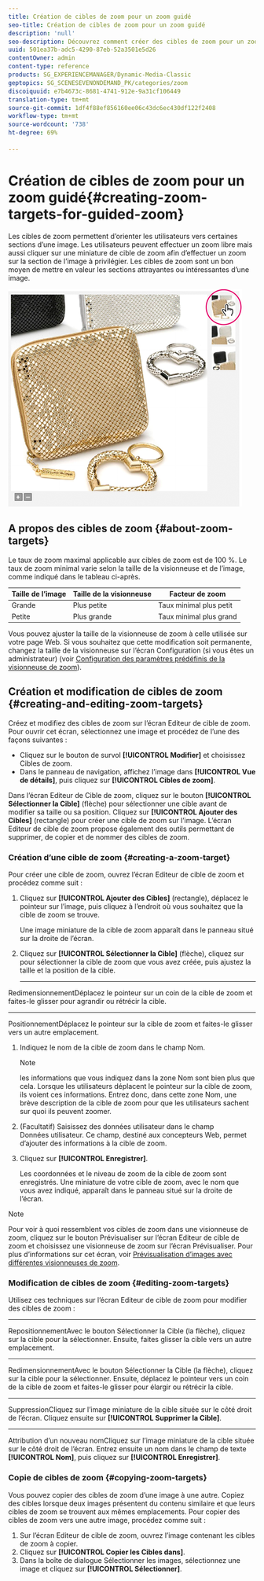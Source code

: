 ```yaml
---
title: Création de cibles de zoom pour un zoom guidé
seo-title: Création de cibles de zoom pour un zoom guidé
description: 'null'
seo-description: Découvrez comment créer des cibles de zoom pour un zoom guidé.
uuid: 501ea37b-adc5-4290-87eb-52a3501e5d26
contentOwner: admin
content-type: reference
products: SG_EXPERIENCEMANAGER/Dynamic-Media-Classic
geptopics: SG_SCENESEVENONDEMAND_PK/categories/zoom
discoiquuid: e7b4673c-8681-4741-912e-9a31cf106449
translation-type: tm+mt
source-git-commit: 1df4f88ef856160ee06c43dc6ec430df122f2408
workflow-type: tm+mt
source-wordcount: '738'
ht-degree: 69%

---
```



# Création de cibles de zoom pour un zoom guidé{#creating-zoom-targets-for-guided-zoom}

Les cibles de zoom permettent d’orienter les utilisateurs vers certaines sections d’une image. Les utilisateurs peuvent effectuer un zoom libre mais aussi cliquer sur une miniature de cible de zoom afin d’effectuer un zoom sur la section de l’image à privilégier. Les cibles de zoom sont un bon moyen de mettre en valeur les sections attrayantes ou intéressantes d’une image.

![Création de cibles de zoom pour un zoom guidé](/help/assets/zo_guided_zoom.png)

## A propos des cibles de zoom {#about-zoom-targets}

Le taux de zoom maximal applicable aux cibles de zoom est de 100 %. Le taux de zoom minimal varie selon la taille de la visionneuse et de l’image, comme indiqué dans le tableau ci-après.

| Taille de l’image | Taille de la visionneuse | Facteur de zoom |
|--- |--- |--- |
| Grande | Plus petite | Taux minimal plus petit |
| Petite | Plus grande | Taux minimal plus grand |

Vous pouvez ajuster la taille de la visionneuse de zoom à celle utilisée sur votre page Web. Si vous souhaitez que cette modification soit permanente, changez la taille de la visionneuse sur l’écran Configuration (si vous êtes un administrateur) (voir [Configuration des paramètres prédéfinis de la visionneuse de zoom](setting-zoom-viewer-presets.md#setting_up_zoom_viewer_presets)).

## Création et modification de cibles de zoom  {#creating-and-editing-zoom-targets}

Créez et modifiez des cibles de zoom sur l’écran Editeur de cible de zoom. Pour ouvrir cet écran, sélectionnez une image et procédez de l’une des façons suivantes :

* Cliquez sur le bouton de survol **[!UICONTROL Modifier]** et choisissez Cibles de zoom.
* Dans le panneau de navigation, affichez l’image dans **[!UICONTROL Vue de détails]**, puis cliquez sur **[!UICONTROL Cibles de zoom]**.

Dans l’écran Editeur de Cible de zoom, cliquez sur le bouton **[!UICONTROL Sélectionner la Cible]** (flèche) pour sélectionner une cible avant de modifier sa taille ou sa position. Cliquez sur **[!UICONTROL Ajouter des Cibles]** (rectangle) pour créer une cible de zoom sur l’image. L’écran Editeur de cible de zoom propose également des outils permettant de supprimer, de copier et de nommer des cibles de zoom.

### Création d’une cible de zoom  {#creating-a-zoom-target}

Pour créer une cible de zoom, ouvrez l’écran Editeur de cible de zoom et procédez comme suit :

1. Cliquez sur **[!UICONTROL Ajouter des Cibles]** (rectangle), déplacez le pointeur sur l’image, puis cliquez à l’endroit où vous souhaitez que la cible de zoom se trouve.

   Une image miniature de la cible de zoom apparaît dans le panneau situé sur la droite de l’écran.

1. Cliquez sur **[!UICONTROL Sélectionner la Cible]** (flèche), cliquez sur pour sélectionner la cible de zoom que vous avez créée, puis ajustez la taille et la position de la cible.

   * ****
RedimensionnementDéplacez le pointeur sur un coin de la cible de zoom et faites-le glisser pour agrandir ou rétrécir la cible.

   * ****
PositionnementDéplacez le pointeur sur la cible de zoom et faites-le glisser vers un autre emplacement.

1. Indiquez le nom de la cible de zoom dans le champ Nom. 

   >[!NOTE]
   >
   >les informations que vous indiquez dans la zone Nom sont bien plus que cela. Lorsque les utilisateurs déplacent le pointeur sur la cible de zoom, ils voient ces informations. Entrez donc, dans cette zone Nom, une brève description de la cible de zoom pour que les utilisateurs sachent sur quoi ils peuvent zoomer.

1. (Facultatif) Saisissez des données utilisateur dans le champ Données utilisateur. Ce champ, destiné aux concepteurs Web, permet d’ajouter des informations à la cible de zoom.
1. Cliquez sur **[!UICONTROL Enregistrer]**.

   Les coordonnées et le niveau de zoom de la cible de zoom sont enregistrés. Une miniature de votre cible de zoom, avec le nom que vous avez indiqué, apparaît dans le panneau situé sur la droite de l’écran.

>[!NOTE]
>
>Pour voir à quoi ressemblent vos cibles de zoom dans une visionneuse de zoom, cliquez sur le bouton Prévisualiser sur l’écran Editeur de cible de zoom et choisissez une visionneuse de zoom sur l’écran Prévisualiser. Pour plus d’informations sur cet écran, voir [Prévisualisation d’images avec différentes visionneuses de zoom](previewing-image-assets-different-zoom.md#previewing_image_assets_with_different_zoom_viewers).

### Modification de cibles de zoom  {#editing-zoom-targets}

Utilisez ces techniques sur l’écran Editeur de cible de zoom pour modifier des cibles de zoom :

* ****
RepositionnementAvec le bouton Sélectionner la Cible (la flèche), cliquez sur la cible pour la sélectionner. Ensuite, faites glisser la cible vers un autre emplacement.

* ****
RedimensionnementAvec le bouton Sélectionner la Cible (la flèche), cliquez sur la cible pour la sélectionner. Ensuite, déplacez le pointeur vers un coin de la cible de zoom et faites-le glisser pour élargir ou rétrécir la cible.

* ****
SuppressionCliquez sur l’image miniature de la cible située sur le côté droit de l’écran. Cliquez ensuite sur **[!UICONTROL Supprimer la Cible]**.

* ****
Attribution d’un nouveau nomCliquez sur l’image miniature de la cible située sur le côté droit de l’écran. Entrez ensuite un nom dans le champ de texte **[!UICONTROL Nom]**, puis cliquez sur **[!UICONTROL Enregistrer]**.

### Copie de cibles de zoom {#copying-zoom-targets}

Vous pouvez copier des cibles de zoom d’une image à une autre. Copiez des cibles lorsque deux images présentent du contenu similaire et que leurs cibles de zoom se trouvent aux mêmes emplacements. Pour copier des cibles de zoom vers une autre image, procédez comme suit :

1. Sur l’écran Editeur de cible de zoom, ouvrez l’image contenant les cibles de zoom à copier.
1. Cliquez sur **[!UICONTROL Copier les Cibles dans]**.
1. Dans la boîte de dialogue Sélectionner les images, sélectionnez une image et cliquez sur **[!UICONTROL Sélectionner]**.

